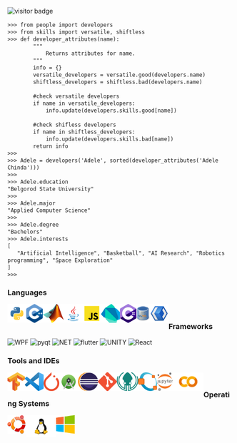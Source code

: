 <!--
**Logahn/Logahn** is a ✨ _special_ ✨ repository because its `README.md` (this file) appears on your GitHub profile.

Here are some ideas to get you started:

- 🔭 I’m currently working on ...
- 🌱 I’m currently learning ...
- 👯 I’m looking to collaborate on ...
- 🤔 I’m looking for help with ...
- 💬 Ask me about ...
- 📫 How to reach me: ...
- 😄 Pronouns: ...
- ⚡ Fun fact: ...
-->


<!--- - 👋 Hi, I’m Adele
- 👀 I’m interested in AI and Robotics Programming
- 🌱 Familiar with Python and CPP
- 💞️ I’m looking to engage in research work as well as intern
- 📫 Reach me at chindahadele2@gmail.com --->
<!--  <img src="https://komarev.com/ghpvc/?username=logahn&label=Visits&color=blue&style=plastic" /> -->
 
 ![visitor badge](https://visitor-badge.glitch.me/badge?page_id=logahn.visitor-badge&left_color=red&right_color=blue&style=plastic) 
 
<!--  ![](https://github.com/Logahn/Logahn/blob/main/AI%20dev.gif?raw=true) -->

```python3
>>> from people import developers
>>> from skills import versatile, shiftless
>>> def developer_attributes(name):
        """
            Returns attributes for name.
        """
        info = {}
        versatile_developers = versatile.good(developers.name)
        shiftless_developers = shiftless.bad(developers.name)

        #check versatile developers
        if name in versatile_developers:
            info.update(developers.skills.good[name])
   
        #check shifless developers
        if name in shiftless_developers:
            info.update(developers.skills.bad[name])
        return info
>>>
>>> Adele = developers('Adele', sorted(developer_attributes('Adele Chinda')))
>>>
>>> Adele.education
"Belgorod State University"
>>>
>>> Adele.major
"Applied Computer Science"
>>>
>>> Adele.degree
"Bachelors"
>>> Adele.interests
[
   "Artificial Intelligence", "Basketball", "AI Research", "Robotics programming", "Space Exploration"
]
>>>
```

<!-- [![Top Langs](https://github-readme-stats.vercel.app/api/top-langs/?username=Logahn)](https://github.com/Logahn/github-readme-stats) -->
<!-- ![Adele's GitHub stats](https://github-readme-stats.vercel.app/api?username=Logahn&show_icons=true&theme=default) -->
<!-- [![Adele's wakatime stats](https://github-readme-stats.vercel.app/api/wakatime?username=@Logan&layout=compact)](https://github.com/Logahn/github-readme-stats)  -->

<!-- [![Adele's wakatime stats](https://github-readme-stats.vercel.app/api/wakatime?username=@Logan)](https://github.com/Logahn/github-readme-stats) -->




<!---
AI-Nerd1/AI-Nerd1 is a ✨ special ✨ repository because its `README.md` (this file) appears on your GitHub profile.
You can click the Preview link to take a look at your changes....
--->


 
 ### Languages <br/>
 <a href="https://www.python.org" target="_blank"><img align="left" alt="Python" height ="42px" src="https://raw.githubusercontent.com/Logahn/Logahn/main/readme_icons/language_icons/python/python.svg"></a>
 <a href="https://www.cpp.org" target="_blank"><img align="left" alt="Cpp" height ="42px" src="https://raw.githubusercontent.com/Logahn/Logahn/main/readme_icons/language_icons/cpp/cpp.png"></a>
  <a href="https://www.mathworks.com/" target="_blank"><img align="left" alt="Matlab" height ="42px" src="https://raw.githubusercontent.com/Logahn/Logahn/main/readme_icons/language_icons/matlab/matlab.png"></a>
 <a href="https://www.java.com" target="_blank"><img align="left" alt="Java" height ="42px" src="https://raw.githubusercontent.com/Logahn/Logahn/main/readme_icons/language_icons/java/java.svg"></a>
 <a href="https://www.javascript.com" target="_blank"><img align="left" alt="Javascript" height ="42px" src="https://raw.githubusercontent.com/Logahn/Logahn/main/readme_icons/language_icons/javascript/javascript.svg"></a>
 <a href="https://www.dart.dev" target="_blank"><img align="left" alt="dart" height ="42px" src="https://raw.githubusercontent.com/Logahn/Logahn/main/readme_icons/language_icons/dart/dart.png"></a>
 <a href="https://www.https://docs.microsoft.com/en-us/dotnet/csharp.com" target="_blank"><img align="left" alt="csharp" height ="42px" src="https://raw.githubusercontent.com/Logahn/Logahn/main/readme_icons/language_icons/csharp/csharp.png"></a>
 <a href="https://www.mysql.com" target="_blank"><img align="left" alt="mysql" height ="42px" src="https://raw.githubusercontent.com/Logahn/Logahn/main/readme_icons/language_icons/mysql/mysql.png"></a>
 <a href="https://www.xaml.org" target="_blank"><img align="left" alt="xaml" height ="42px" src="https://raw.githubusercontent.com/Logahn/Logahn/main/readme_icons/language_icons/xaml/xaml.png"></a><br>
 
 
<!--   ![Python](https://img.shields.io/badge/Python-3.8-fbd240?style=plastic&logo=python&logoColor=white&left_color=blue&right_color=red)
  ![java](https://img.shields.io/badge/Java-1.8+-ec1d1e?style=plastic&logo=java&logoColor=white)
  ![C++](https://img.shields.io/badge/C++-17+-045c9c?style=plastic&logo=c%2B%2B&logoColor=white)
  ![mysql](https://img.shields.io/badge/MySQL-SQL+-045b8b?style=plastic&logo=mysql&logoColor=white)
  ![Dart](https://img.shields.io/badge/Dart-2.17.1-43c4fc?style=plastic&logo=dart&logoColor=white)
  ![C#](https://img.shields.io/badge/C-10-87418b?style=plastic&logo=csharp&logoColor=white)
  ![XAML](https://img.shields.io/badge/XAML-.NET-529be7?style=plastic&logo=xaml&logoColor=white)
  ![JS](https://img.shields.io/badge/JavaScript-10.1-f4dc1c?style=plastic&logo=javascript&logoColor=white) -->
  
<!--   [![Top Langs](https://github-readme-stats.vercel.app/api/top-langs/?username=Logahn&layout=compact)](https://github.com/Logahn/github-readme-stats) -->

  
  ### Frameworks
  ![WPF](https://img.shields.io/badge/WPF-4.5-84abf5?style=plastic&logo=wpf&logoColor=white)
  ![pyqt](https://img.shields.io/badge/Qt-5-green?style=plastic&logo=python&logoColor=green)
  ![NET](https://img.shields.io/badge/.NET-4-532bd4?style=plastic&logo=.net&logoColor=black)
  ![flutter](https://img.shields.io/badge/flutter-3.0.1-43d3fc?style=plastic&logo=flutter&logoColor=43d3fc)
  ![UNITY](https://img.shields.io/badge/UNITY-3.0.1-100000?style=plastic&logo=unity&logoColor=black)
  ![React](https://img.shields.io/badge/React-100000?style=plastic&logo=react&logoColor=61DAFB)
  
  ### Tools and IDEs<br/>
   <a href="https://www.tensorflow.org" target="_blank"><img align="left" alt="Tensor Flow" height ="42px" src="https://raw.githubusercontent.com/Logahn/Logahn/main/readme_icons/ide_icons/tensorflow/tensorflow.png"></a>
   <a href="https://code.visualstudio.com" target="_blank"><img align="left" alt="workbench" height ="42px" src="https://raw.githubusercontent.com/Logahn/Logahn/main/readme_icons/ide_icons/vscode/vscode.png"></a>
   <a href="https://pytorch.org" target="_blank"><img align="left" alt="PyTorch" height ="42px" src="https://raw.githubusercontent.com/Logahn/Logahn/main/readme_icons/ide_icons/pytorch/pytorch.png"></a>
   <a href="https://developer.android.com/studio" target="_blank"><img align="left" alt="Android Studio" height ="42px" src="https://raw.githubusercontent.com/Logahn/Logahn/main/readme_icons/ide_icons/androidstudio/androidstudio.png"></a>
   <a href="https://www.eclipse.org" target="_blank"><img align="left" alt="Eclipse" height ="42px" src="https://raw.githubusercontent.com/Logahn/Logahn/main/readme_icons/ide_icons/eclipse/eclipse.png"></a>
   <a href="https://git-scm.com" target="_blank"><img align="left" alt="Git" height ="42px" src="https://raw.githubusercontent.com/Logahn/Logahn/main/readme_icons/ide_icons/git/git.png"></a>
   <a href="https://www.gitkraken.com" target="_blank"><img align="left" alt="Git Kraken" height ="42px" src="https://raw.githubusercontent.com/Logahn/Logahn/main/readme_icons/ide_icons/gitkraken/gitkraken.png"></a>
   <a href="https://www.gnu.org/software/octave/index" target="_blank"><img align="left" alt="GNU Octave" height ="42px" src="https://raw.githubusercontent.com/Logahn/Logahn/main/readme_icons/ide_icons/gnu/gnu.png"></a>
   <a href="https://jupyter.org" target="_blank"><img align="left" alt="Jupyter" height ="42px" src="https://raw.githubusercontent.com/Logahn/Logahn/main/readme_icons/ide_icons/jupyter/jupyter.png"></a>
<!--        <a href="MySQL Workbench" target="_blank"><img align="left" alt="workbench" height ="42px" src="https://raw.githubusercontent.com/Logahn/Logahn/main/readme_icons/dbms_icons/workbench/workbench.png"></a> -->
<a href="https://colab.research.google.com/" target="_blank"><img align="left" alt="Colab" height ="42px" src="https://raw.githubusercontent.com/Logahn/Logahn/main/readme_icons/framework_icons/colab/colab.png"></a>
   <br>
<!--   ### 
  ![VScode](https://img.shields.io/badge/VSCode-007ACC?style=for-the-badge&logo=Visual%20Studio%20Code&logoColor=white)
  ![AndroidStudio](https://img.shields.io/badge/Android%20Studio-85b64e?style=for-the-badge&logo=android%20studio&logoColor=white)
  ![Eclipse](https://img.shields.io/badge/Eclipse-4c3d87?style=for-the-badge&logo=eclipse&logoColor=white)
  ![Git](https://img.shields.io/badge/Git%20-%23302F2F.svg?&style=for-the-badge&logo=Git&logoColor=F05032)
  ![GNU](https://img.shields.io/badge/GNU%20Octave%20-0990bf?&style=for-the-badge&logo=octave&logoColor=F05032)
  ![Jupyter](https://img.shields.io/badge/Jupyter-cbc2bd?&style=for-the-badge&logo=jupyter&logoColor=F05032) -->
 
 ### Operating Systems <br/>
   <a href="https://ubuntu.com" target="_blank"><img align="left" alt="Ubuntu" height ="42px" src="https://raw.githubusercontent.com/Logahn/Logahn/main/readme_icons/os_icons/linux/ubuntu.png"></a>
   <a href="https://www.linux.org" target="_blank"><img align="left" alt="Linux" height ="50px" src="https://raw.githubusercontent.com/Logahn/Logahn/main/readme_icons/os_icons/linux/linux.png"></a>
   <a href="https://www.microsoft.com" target="_blank"><img align="left" alt="Windows" height ="42px" src="https://raw.githubusercontent.com/Logahn/Logahn/main/readme_icons/os_icons/windows/windows.png"></a>
   <br>
  
<!--    ![linux](https://img.shields.io/badge/Linux-E95420?style=for-the-badge&logo=linux&logoColor=white)
  ![windows](https://img.shields.io/badge/Windows-0474db?style=for-the-badge&logo=windows&logoColor=white) -->
  
<p align="center">
    
</p>
